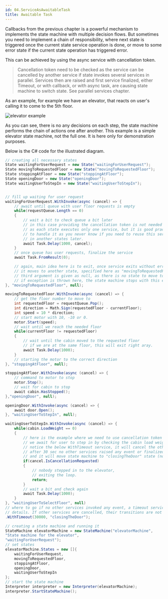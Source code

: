```yaml
---
id: 04.ServiceAsAwaitableTask
title: Awaitable Task
---
```


Callbacks from the previous chapter is a powerful mechanism to implements the state machine with multiple decision flows. But sometimes you need to implement a chain of responsibility, where next state is triggered once the current state service operation is done, or move to some error state if the current state operation has triggered error.

This can be achieved by using the async service with cancellation token. 

> Cancellation token need to be checked as the service can be cancelled by another service if state invokes several services in parallel. Services then are raised and first service finalized, either Timeout, or with callback, or with async task, are causing state machine to switch state. See parallel services chapter.

As an example, for example we have an elevator, that reacts on user's calling it to come to the 5th floor.

![elevator example](/img/elevator-chain-flow.png)

As you can see, there is no any decisions on each step, the state machine performs the chain of actions one after another. This example is a simple elevator state machine, not the full one. It is here only for demonstration purposes.

Below is the C# code for the illustrated diagram.

```csharp
// creating all necessary states
State waitingForUserRequest = new State("waitingForUserRequest");
State movingToRequestedFloor = new State("movingToRequestedFloor");
State stoppingAtFloor = new State("stoppingAtFloor");
State openingDoor = new State("openingDoor");
State waitingUserToStepIn = new State("waitingUserToStepIn");


// fill up waiting for user request
waitingForUserRequest.WithInvoke(async (cancel) => {
    // await until queue with user floor requests is empty
    while(requestQueue.Length == 0)
    {
        // wait a bit to check queue a bit later
        // in this case providing the cancellation token is not needed
        // as each state executes only one service, but it is good practice
        // to handle it as you never know if you need to reuse this service
        // in another states later.
        await Task.Delay(1000, cancel);
    }
    // once queue has user requests, finalize the service
    await Task.FromResult(0);

    // again, main idea here is to exit, once service exits without error
    // it moves to another state, specified here as "movingToRequestedFloor".
    // third argument is given as null, as there is no state to move to in case of exception
    // if exception is thrown here, the state machine stops with this exception
}, "movingToRequestedFloor", null);

movingToRequestedFloor.WithInvoke(async (cancel) => {
    // get the floor number to move to
    int requestedFloor = requestQueue.Pop();
    int direction = Math.Sign(requestedFloor - currentFloor);
    int speed = 10 * direction;
    // start motor with 10, -10 or 0.
    motor.Start(speed);
    // wait until we reach the needed floor
    while(currentFloor != requestedFloor)
    {
        // wait until the cabin moved to the requested floor
        // if we are at the same floor, this will exit right aray.
        await Task.Delay(1000);
    }
    // starting the motor to the correct direction
}, "stoppingAtFloor", null);

stoppingAtFloor.WithInvoke(async (cancel) => {
    // command to motor to stop
    motor.Stop();
    // wait for cabin to stop
    await cabin.HasStopped();
},"openingDoor", null);

openingDoor.WithInvoke(async (cancel) => {
    await door.Open();
}, "waitingUserToStepIn", null);

waitingUserToStepIn.WithInvoke(async (cancel) => {
    while(cabin.LoadWeight == 0)
    {
        // here is the example where we need to use cancellation token
        // we await for user to step in by checking the cabin load weight
        // notice the below WithTimeout service, it will cancel the other services execution if
        // after 30 sec no other services raised any event or finalized
        // and it will move state machine to "closingTheDoor" state (not implemented in this example)
        if(cancel.IsCancellationRequested)
        {
            // nobody stepped in to the elevator,
            // exiting the loop.
            return;
        }
        // wait a bit and check again
        await Task.Delay(1000);
    }
}, "waitingUserToSelectFloor", null)
// where to go if no other services invoked any event, a timeout service. See corresponding chapter for
// details. If other services are cancelled, their transitions are not executed
.WithTimeout(30000, "closingTheDoor");

// creating a state machine and running it
StateMachine elevatorMachine = new StateMachine("elevatorMachine", 
"State machine for the elevator",
"waitingForUserRequest");
// set states
elevatorMachine.States = new []{
    waitingForUserRequest,
    movingToRequestedFloor,
    stoppingAtFloor, 
    openingDoor,
    waitingUserToStepIn
};
// start the state machine
Interpreter interpreter = new Interpreter(elevatorMachine);
interpreter.StartStateMachine();
```